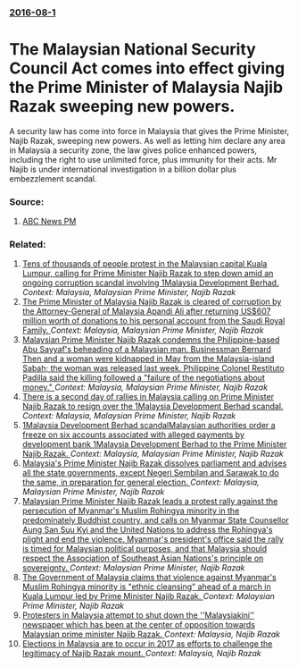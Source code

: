 ### [2016-08-1](/news/2016/08/1/index.md)

# The Malaysian National Security Council Act comes into effect giving the Prime Minister of Malaysia Najib Razak sweeping new powers. 

A security law has come into force in Malaysia that gives the Prime Minister, Najib Razak, sweeping new powers. As well as letting him declare any area in Malaysia a security zone, the law gives police enhanced powers, including the right to use unlimited force, plus immunity for their acts. Mr Najib is under international investigation in a billion dollar plus embezzlement scandal.


### Source:

1. [ABC News PM](http://www.abc.net.au/pm/content/2016/s4511089.htm)

### Related:

1. [Tens of thousands of people protest in the Malaysian capital Kuala Lumpur, calling for Prime Minister Najib Razak to step down amid an ongoing corruption scandal involving 1Malaysia Development Berhad. ](/news/2016/11/19/tens-of-thousands-of-people-protest-in-the-malaysian-capital-kuala-lumpur-calling-for-prime-minister-najib-razak-to-step-down-amid-an-ongoi.md) _Context: Malaysia, Malaysian Prime Minister, Najib Razak_
2. [The Prime Minister of Malaysia Najib Razak is cleared of corruption by the Attorney-General of Malaysia Apandi Ali after returning US$607 million worth of donations to his personal account from the Saudi Royal Family. ](/news/2016/01/26/the-prime-minister-of-malaysia-najib-razak-is-cleared-of-corruption-by-the-attorney-general-of-malaysia-apandi-ali-after-returning-us-607-mi.md) _Context: Malaysia, Malaysian Prime Minister, Najib Razak_
3. [Malaysian Prime Minister Najib Razak condemns the Philippine-based Abu Sayyaf's beheading of a Malaysian man. Businessman Bernard Then and a woman were kidnapped in May from the Malaysia-island Sabah; the woman was released last week. Philippine Colonel Restituto Padilla said the killing followed a "failure of the negotiations about money." ](/news/2015/11/18/malaysian-prime-minister-najib-razak-condemns-the-philippine-based-abu-sayyaf-s-beheading-of-a-malaysian-man-businessman-bernard-then-and-a.md) _Context: Malaysia, Malaysian Prime Minister, Najib Razak_
4. [There is a second day of rallies in Malaysia calling on Prime Minister Najib Razak to resign over the 1Malaysia Development Berhad scandal. ](/news/2015/08/30/there-is-a-second-day-of-rallies-in-malaysia-calling-on-prime-minister-najib-razak-to-resign-over-the-1malaysia-development-berhad-scandal.md) _Context: Malaysia, Malaysian Prime Minister, Najib Razak_
5. [1Malaysia Development Berhad scandalMalaysian authorities order a freeze on six accounts associated with alleged payments by development bank 1Malaysia Development Berhad to the Prime Minister Najib Razak. ](/news/2015/07/7/1malaysia-development-berhad-scandalpmalaysian-authorities-order-a-freeze-on-six-accounts-associated-with-alleged-payments-by-development-ba.md) _Context: Malaysia, Malaysian Prime Minister, Najib Razak_
6. [Malaysia's Prime Minister Najib Razak dissolves parliament and advises all the state governments, except Negeri Sembilan and Sarawak to do the same, in preparation for general election. ](/news/2013/04/3/malaysia-s-prime-minister-najib-razak-dissolves-parliament-and-advises-all-the-state-governments-except-negeri-sembilan-and-sarawak-to-do-t.md) _Context: Malaysia, Malaysian Prime Minister, Najib Razak_
7. [Malaysian Prime Minister Najib Razak leads a protest rally against the persecution of Myanmar's Muslim Rohingya minority in the predominately Buddhist country,  and calls on Myanmar State Counsellor   Aung San Suu Kyi and the United Nations to address the Rohingya's plight  and end the violence.   Myanmar's president's office said the rally is timed for Malaysian political purposes, and that Malaysia should respect the  Association of Southeast Asian Nations's principle on  sovereignty. ](/news/2016/12/4/malaysian-prime-minister-najib-razak-leads-a-protest-rally-against-the-persecution-of-myanmar-s-muslim-rohingya-minority-in-the-predominatel.md) _Context: Malaysian Prime Minister, Najib Razak_
8. [The Government of Malaysia claims that violence against Myanmar's Muslim Rohingya minority is "ethnic cleansing" ahead of a march in Kuala Lumpur led by Prime Minister Najib Razak. ](/news/2016/12/3/the-government-of-malaysia-claims-that-violence-against-myanmar-s-muslim-rohingya-minority-is-ethnic-cleansing-ahead-of-a-march-in-kuala-l.md) _Context: Malaysian Prime Minister, Najib Razak_
9. [Protesters in Malaysia attempt to shut down the ''Malaysiakini'' newspaper which has been at the center of opposition towards Malaysian prime minister Najib Razak. ](/news/2016/11/7/protesters-in-malaysia-attempt-to-shut-down-the-malaysiakini-newspaper-which-has-been-at-the-center-of-opposition-towards-malaysian-prim.md) _Context: Malaysia, Najib Razak_
10. [Elections in Malaysia are to occur in 2017 as efforts to challenge the legitimacy of Najib Razak mount. ](/news/2016/09/9/elections-in-malaysia-are-to-occur-in-2017-as-efforts-to-challenge-the-legitimacy-of-najib-razak-mount.md) _Context: Malaysia, Najib Razak_
